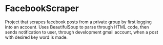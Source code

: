 # FacebookScraper
Project that scrapes facebook posts from a private group by first logging into an account. 
Uses BeautifulSoup to parse through HTML code, then sends notification to user, through development gmail account,
when a post with desired key word is made.


